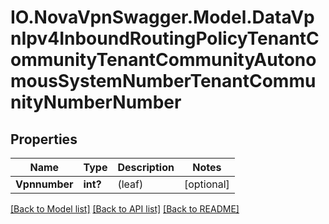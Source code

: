 # IO.NovaVpnSwagger.Model.DataVpnIpv4InboundRoutingPolicyTenantCommunityTenantCommunityAutonomousSystemNumberTenantCommunityNumberNumber
## Properties

Name | Type | Description | Notes
------------ | ------------- | ------------- | -------------
**Vpnnumber** | **int?** | (leaf) | [optional] 

[[Back to Model list]](../README.md#documentation-for-models) [[Back to API list]](../README.md#documentation-for-api-endpoints) [[Back to README]](../README.md)

